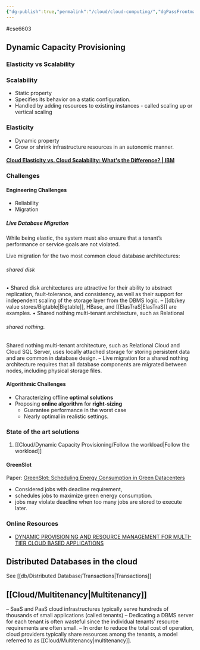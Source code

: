 ```yaml
---
{"dg-publish":true,"permalink":"/cloud/cloud-computing/","dgPassFrontmatter":true}
---
```



#cse6603 

## Dynamic Capacity Provisioning

### Elasticity vs Scalability

### Scalability

- Static property
- Specifies its behavior on a static configuration.
- Handled by adding resources to existing instances - called scaling up or vertical scaling

### Elasticity 

- Dynamic property
- Grow or shrink infrastructure resources in an autonomic manner.

####  [Cloud Elasticity vs. Cloud Scalability: What's the Difference? | IBM](https://www.ibm.com/cloud/blog/cloud-elasticity-vs-cloud-scalability)

### Challenges

#### Engineering Challenges
- Reliability
- Migration 

##### **Live Database Migration**

While being elastic, the system must also ensure that a tenant’s performance or service goals are not violated.

Live migration for the two most common cloud database
architectures:

###### shared disk
• Shared disk architectures are attractive for their ability to
abstract replication, fault-tolerance, and consistency, as well as
their support for independent scaling of the storage layer from
the DBMS logic.
– [[db/key value stores/Bigtable\|Bigtable]], HBase, and [[ElasTraS\|ElasTraS]] are examples.
• Shared nothing multi-tenant architecture, such as Relational

###### shared nothing.
Shared nothing multi-tenant architecture, such as Relational
Cloud and Cloud SQL Server, uses locally attached storage for
storing persistent data and are common in database design.
– Live migration for a shared nothing architecture requires
that all database components are migrated between nodes,
including physical storage files.

#### Algorithmic Challenges
- Characterizing offline **optimal solutions**
- Proposing **online algorithm** for **right-sizing**
    - Guarantee performance in the worst case
    - Nearly optimal in realistic settings.


### State of the art solutions

1. [[Cloud/Dynamic Capacity Provisioning/Follow the workload\|Follow the workload]]


#### GreenSlot 

Paper: [GreenSlot: Scheduling Energy Consumption in Green Datacenters](https://personals.ac.upc.edu/jguitart/HomepageFiles/SC11.pdf)



- Considered jobs with deadline requirement, 
- schedules jobs to maximize green energy consumption. 
- jobs may violate deadline when too many jobs are stored to execute later.




### Online Resources

- [DYNAMIC PROVISIONING AND RESOURCE MANAGEMENT FOR MULTI-TIER CLOUD BASED APPLICATIONS](https://sciendo.com/pdf/10.2478/fcds-2013-0008)


## Distributed Databases in the cloud

See [[db/Distributed Database/Transactions\|Transactions]]

## [[Cloud/Multitenancy\|Multitenancy]]

– SaaS and PaaS cloud infrastructures typically serve
hundreds of thousands of small applications (called
tenants)
– Dedicating a DBMS server for each tenant is often wasteful
since the individual tenants’ resource requirements are
often small.
– In order to reduce the total cost of operation, cloud
providers typically share resources among the tenants, a
model referred to as [[Cloud/Multitenancy\|multitenancy]].